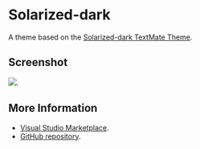 # Solarized-dark

A theme based on the [Solarized-dark TextMate Theme](http://colorsublime.com/theme/Solarized-dark).


## Screenshot
![](https://raw.githubusercontent.com/gerane/VSCodeThemes/master/gerane.Theme-Solarized-dark/screenshot.png).


## More Information
* [Visual Studio Marketplace](https://marketplace.visualstudio.com/items/gerane.Theme-Solarized-dark).
* [GitHub repository](https://github.com/gerane/VSCodeThemes).
